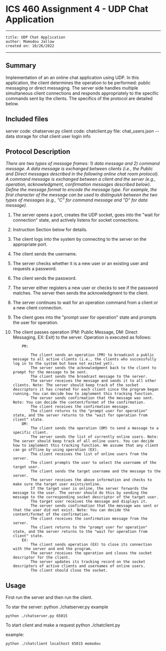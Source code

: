 # ICS 460 Assignment 4 - UDP Chat Application

---

    title: UDP Chat Application
    author: Momodou Jallow
    created on: 10/26/2022

---

## Summary

Implementation of an an online chat application using UDP. In this application, the client determines the operation to be performed: public messaging or direct messaging. The server side handles multiple simultaneous client connections and responds appropriately to the specific commands sent by the clients. The specifics of the protocol are detailed below.

## Included files

server code: chatserver.py
client code: chatclient.py
file: chat_users.json -- data storage for chat client user login info

## Protocol Description

_There are two types of message frames: 1) data message and 2) command message. A data message is exchanged between clients (i.e., the Public and Direct messages described in the following online chat room protocol). A command message is exchanged between a client and the server (e.g., operation, acknowledgment, confirmation messages described below). Define the message format to encode the message type. For example, the first character of the message can be used to distinguish between the two types of messages (e.g., "C" for command message and "D" for data message)._

1.  The server opens a port, creates the UDP socket, goes into the "wait for connection" state, and actively listens for socket connections.
2.  Instruction Section below for details.
3.  The client logs into the system by connecting to the server on the appropriate port.
4.  The client sends the username.
5.  The server checks whether it is a new user or an existing user and requests a password.
6.  The client sends the password.
7.  The server either registers a new user or checks to see if the password matches. The server then sends the acknowledgment to the client.
8.  The server continues to wait for an operation command from a client or a new client connection.
9.  The client goes into the "prompt user for operation" state and prompts the user for operation.
10. The client passes operation (PM: Public Message, DM: Direct Messaging, EX: Exit) to the server.
    Operation is executed as follows:

            PM:

                The client sends an operation (PM) to broadcast a public message to all active clients (i.e., the clients who successfully log in to the system but have not exited yet).
                The server sends the acknowledgment back to the client to prompt for the message to be sent.
                The client sends the broadcast message to the server.
                The server receives the message and sends it to all other clients. Note: The server should keep track of the socket descriptors it has created for each client since the program began running. You can decide how to implement this tracking function.
                The server sends confirmation that the message was sent. Note: You can decide the content/format of the confirmation.
                The client receives the confirmation message.
                The client returns to the "prompt user for operation" state, and the server returns to the "wait for operation from client" state.
            DM:
                The client sends the operation (DM) to send a message to a specific client.
                The server sends the list of currently online users. Note: The server should keep track of all online users. You can decide how to implement this tracking function. We assume that any client can go offline by using operation (EX).
                The client receives the list of online users from the server.
                The client prompts the user to select the username of the target user.
                The client sends the target username and the message to the server.
                The server receives the above information and checks to make sure the target user exists/online.
                If the target user is online, the server forwards the message to the user. The server should do this by sending the message to the corresponding socket descriptor of the target user.
                The target user receives the message and displays it.
                The server sends confirmation that the message was sent or that the user did not exist. Note: You can decide the content/format of the confirmation.
                The client receives the confirmation message from the server.
                The client returns to the "prompt user for operation" state, and the server returns to the "wait for operation from client" state.
            EX:
                The client sends operation (EX) to close its connection with the server and end the program.
                The server receives the operation and closes the socket descriptor for the client.
                The server updates its tracking record on the socket descriptors of active clients and usernames of online users.
                The client should close the socket.

## Usage

First run the server and then run the client.

To star the server: python ./chatserver.py <port-number>
example

```
python ./chatserver.py 65015
```

To start client and make a request
python ./chatclient.py <server-name> <port-number> <username>

example:

```
python ./chatclient localhost 65015 momodou
```
